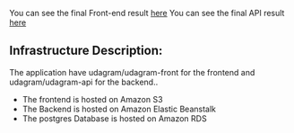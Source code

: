 You can see the final Front-end result [here](http://esraa24.s3-website-us-east-1.amazonaws.com/home)
You can see the final API result [here](http://udagram-api-dev2222222222.us-east-1.elasticbeanstalk.com/)


## Infrastructure Description:

The application have udagram/udagram-front for the frontend and udagram/udagram-api for the backend..

- The frontend is hosted on Amazon S3
- The Backend is hosted on Amazon Elastic Beanstalk
- The postgres Database is hosted on Amazon RDS